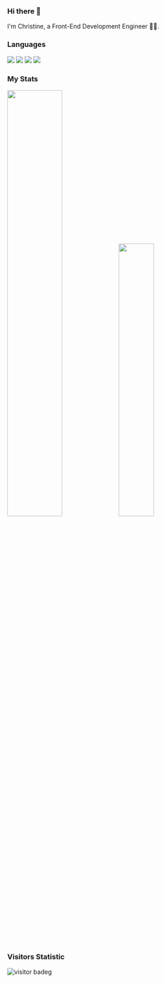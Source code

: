 ### Hi there 👋

I'm Christine, a Front-End Development Engineer 👧🏻.

### Languages
<span > <img src="https://img.shields.io/badge/-HTML5-E34F26?style=flat-square&logo=html5&logoColor=white" /> <img src="https://img.shields.io/badge/-CSS3-1572B6?style=flat-square&logo=css3" /> <img src="https://img.shields.io/badge/-JavaScript-oringe?style=flat-square&logo=javascript" /> <img src="https://img.shields.io/badge/-TypeScript-blue?style=flat-square&logo=typescript&logoColor=white" />
</span>

### My Stats
<div> 
<img width="50%" src="https://github-readme-stats.vercel.app/api?username=Christine-Only&hide_title=true&hide_border=true&show_icons=trueline_height=21&text_color=000&icon_color=000&bg_color=0,ea6161,ffc64d,fffc4d,52fa5a&theme=graywhite" />

<img width="40%" src="https://github-readme-stats.vercel.app/api/top-langs/?username=Christine-Only&hide_title=true&hide_border=true&layout=compact&langs_count=6&text_color=000&icon_color=fff&bg_color=0,52fa5a,4dfcff,c64dff&theme=graywhite" />
</div>

### Visitors Statistic
![visitor badeg](https://visitor-badge.laobi.icu/badge?page_id=Christine-Only.R_kgDOGfN1DA)

